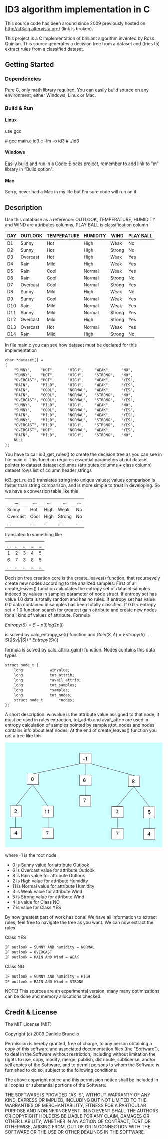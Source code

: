 # ID3 algorithm implementation in C

This source code has been around since 2009 previously hosted on http://id3alg.altervista.org/ (link is broken).

This project is a C implementation of brilliant algorithm invented by Ross Quinlan. 
This source generates a decision tree from a dataset and (tries to) extract rules from a classified dataset.

## Getting Started

### Dependencies

Pure C, only math library required. You can easily build source on any environment, either Windows, Linux or Mac.

### Build & Run

#### Linux

use gcc

\# gcc main.c id3.c -lm -o id3
\# ./id3

#### Windows

Easily build and run in a Code::Blocks project, remember to add link to "m" library in "Build option".

#### Mac

Sorry, never had a Mac in my life but I'm sure code will run on it

## Description

Use this database as a reference:
OUTLOOK, TEMPERATURE, HUMIDITY and WIND are attributes columns, PLAY BALL is classification column

| DAY	| OUTLOOK |	TEMPERATURE	| HUMIDITY | WIND |	PLAY BALL |
| --- | ------- | ----------- | -------- | ---- | --------- |
| D1 | Sunny | Hot | High | Weak | No |
| D2 | Sunny | Hot | High | Strong |	No |  
| D3 | Overcast | Hot | High | Weak | Yes | 
| D4 | Rain | Mild | High | Weak | Yes | 
| D5 | Rain | Cool | Normal | Weak | Yes | 
| D6 | Rain | Cool | Normal | Strong | No | 
| D7 | Overcast | Cool | Normal | Strong | Yes | 
| D8 | Sunny | Mild | High | Weak | No | 
| D9 | Sunny | Cool | Normal | Weak | Yes | 
| D10 | Rain | Mild | Normal | Weak | Yes | 
| D11 | Sunny | Mild | Normal | Strong | Yes | 
| D12 | Overcast | Mild | High | Strong | Yes | 
| D13 | Overcast | Hot | Normal | Weak | Yes | 
| D14 | Rain | Mild | High | Strong | No | 

In file main.c you can see how dataset must be declared for this implementation

```
char *dataset[] =
{
	"SUNNY",  	"HOT",    	"HIGH",    	"WEAK",		"NO",
	"SUNNY",	"HOT",    	"HIGH",    	"STRONG",	"NO",
	"OVERCAST",	"HOT",    	"HIGH",   	"WEAK",		"YES",
	"RAIN",		"MILD",   	"HIGH",   	"WEAK",		"YES",
	"RAIN",		"COOL",		"NORMAL",  	"WEAK",		"YES",
	"RAIN",		"COOL",  	"NORMAL",  	"STRONG",	"NO",
	"OVERCAST",	"COOL",  	"NORMAL",  	"STRONG",	"YES",
	"SUNNY", 	"MILD",  	"HIGH",    	"WEAK",		"NO",
	"SUNNY", 	"COOL",  	"NORMAL",  	"WEAK",		"YES",
	"RAIN",		"MILD",  	"NORMAL",  	"WEAK",		"YES",
	"SUNNY", 	"MILD",  	"NORMAL",  	"STRONG",	"YES",
	"OVERCAST",	"MILD",  	"HIGH",    	"STRONG",	"YES",
	"OVERCAST",	"HOT", 		"NORMAL",  	"WEAK",		"YES",
	"RAIN",  	"MILD",  	"HIGH",		"STRONG",	"NO",
	NULL
};
```

You have to call id3_get_rules() to create the decision tree as you can see in file main.c. This function requires essential parameters about dataset
pointer to dataset
dataset columns (attributes columns + class column)
dataset rows
list of column header strings

id3_get_rules() translates string into unique values; values comparison is faster than string comparison, and is more simple to treat in developing. So we have a conversion table like this

| ... | ... | ... | ... | ... |
| --- | --- | --- | --- | --- |
| Sunny | Hot | High | Weak | No |
| Overcast | Cool | High | Strong | No |
| ... | ... | ... | ... | ... |

translated to something like

| ... | ... | ... | ... | ... |
| --- | --- | --- | --- | --- |
| 1 | 2 | 3 | 4 | 5 | 
| 6 | 7 | 3 | 8 | 5 |
| ... | ... | ... | ... | ... |


Decision tree creation core is the create_leaves() function, that recursevely create new nodes according to the analized samples. 
First of all create_leaves() function calculates the entropy set of dataset samples indexed by values in samples parameter of node struct.
If entropy set has value 1.0 data is totally random and has no rules.
If entropy set has value 0.0 data contained in samples has been totally classified.
If 0.0 < entropy set < 1.0 function search for greatest gain attribute and create new nodes for all kind of values of attribute.
Formula

$Entropy(S) = S -p(I) log2 p(I)$

is solved by calc_entropy_set() function and
$Gain(S, A) = Entropy(S) - S ((|Sv| / |S|) * Entropy(Sv))$

formula is solved by calc_attrib_gain() function. Nodes contains this data types

```
struct node_t {
	long			winvalue;
	long			tot_attrib;
	long			*avail_attrib;
	long			tot_samples;
	long			*samples;
	long			tot_nodes;
	struct node_t		*nodes;
};
```

A short description: winvalue is the attribute value assigned to that node, it must be used in rules extraction, tot_attrib and avail_attrib are used in entropy calculation of samples pointed by samples;tot_nodes and nodes contains info about leaf nodes. 
At the end of create_leaves() function you get a tree like this

![alt text](https://github.com/dannyb79/id3/blob/main/tree.jpg?raw=true)

where
-1 is the root node
- 0 is Sunny value for attribute Outlook
- 6 is Overcast value for attribute Outlook
- 8 is Rain value for attribute Outlook
- 2 is High value for attribute Humidity
- 11 is Normal value for attribute Humidity
- 3 is Weak value for attribute Wind
- 5 is Strong value for attribute Wind
- 4 is value for Class NO
- 7 is value for Class YES

By now greatest part of work has done! We have all information to extract rules, feel free to navigate the tree as you want.
We can now extract the rules

Class YES

	IF outlook = SUNNY AND humidity = NORMAL
	IF outlook = OVERCAST
	IF outlook = RAIN AND Wind = WEAK

Class NO

	IF outlook = SUNNY AND humidity = HIGH
	IF outlook = RAIN AND Wind = STRONG

NOTE! This sources are an experimental version, many many optimizations can be done and memory allocations checked.

## Credit & License 

The MIT License (MIT)

Copyright (c) 2009 Daniele Brunello

Permission is hereby granted, free of charge, to any person obtaining a copy of this software and associated documentation files (the "Software"), to deal in the Software without restriction, including without limitation the rights to use, copy, modify, merge, publish, distribute, sublicense, and/or sell copies of the Software, and to permit persons to whom the Software is furnished to do so, subject to the following conditions:

The above copyright notice and this permission notice shall be included in all copies or substantial portions of the Software.

THE SOFTWARE IS PROVIDED "AS IS", WITHOUT WARRANTY OF ANY KIND, EXPRESS OR IMPLIED, INCLUDING BUT NOT LIMITED TO THE WARRANTIES OF MERCHANTABILITY, FITNESS FOR A PARTICULAR PURPOSE AND NONINFRINGEMENT. IN NO EVENT SHALL THE AUTHORS OR COPYRIGHT HOLDERS BE LIABLE FOR ANY CLAIM, DAMAGES OR OTHER LIABILITY, WHETHER IN AN ACTION OF CONTRACT, TORT OR OTHERWISE, ARISING FROM, OUT OF OR IN CONNECTION WITH THE SOFTWARE OR THE USE OR OTHER DEALINGS IN THE SOFTWARE.



